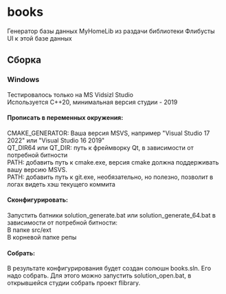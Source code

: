 # books

Генератор базы данных MyHomeLib из раздачи библиотеки Флибусты  
UI к этой базе данных  

## Сборка  
### Windows  
Тестировалось только на MS Vidsizl Studio  
Используется C++20, минимальная версия студии - 2019  

#### Прописать в переменных окружения:  
CMAKE_GENERATOR: Ваша версия MSVS, например "Visual Studio 17 2022" или "Visual Studio 16 2019"  
QT_DIR64 или QT_DIR: путь к фреймворку Qt, в зависимости от потребной битности  
PATH: добавить путь к cmake.exe, версия cmake должна поддерживать вашу версию MSVS.  
PATH: добавить путь к git.exe, необязательно, но полезно, позволит в логах видеть хэш текущего коммита  

#### Сконфигурировать:
Запустить  батники solution_generate.bat или solution_generate_64.bat в зависимости от потребной битности:  
В папке src/ext  
В корневой папке репы  

#### Собрать:
В результате конфигурирования будет создан солюшн books.sln. Его надо собрать. Для этого можно запустить solution_open.bat, в открывшейся студии собрать проект flibrary.  

